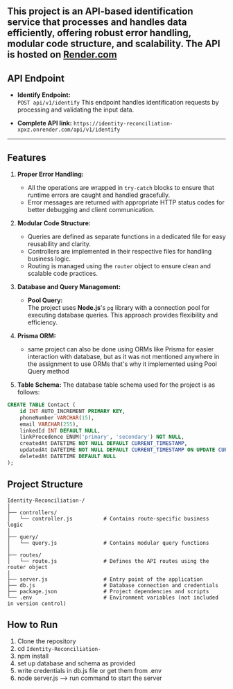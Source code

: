 This project is an **API-based identification service** that processes and handles data efficiently, offering robust error handling, modular code structure, and scalability. The API is hosted on [Render.com](https://render.com)
---

## API Endpoint

- **Identify Endpoint:**  
  `POST api/v1/identify`
  This endpoint handles identification requests by processing and validating the input data.


- **Complete API link:** 
  `https://identity-reconciliation-xpxz.onrender.com/api/v1/identify`

---

## Features

1. **Proper Error Handling:**  
   - All the operations are wrapped in `try-catch` blocks to ensure that runtime errors are caught and handled gracefully.  
   - Error messages are returned with appropriate HTTP status codes for better debugging and client communication.

2. **Modular Code Structure:**  
   - Queries are defined as separate functions in a dedicated file for easy reusability and clarity.  
   - Controllers are implemented in their respective files for handling business logic.  
   - Routing is managed using the `router` object to ensure clean and scalable code practices.

3. **Database and Query Management:**  
   - **Pool Query:**  
     The project uses **Node.js**'s `pg` library with a connection pool for executing database queries. This approach provides flexibility and efficiency.

4. **Prisma ORM:**
    - same project can also be done using ORMs like Prisma for easier interaction with database, but as it was not mentioned
    anywhere in the assignment to use ORMs that's why it implemented using Pool Query method

5. **Table Schema:**
   The database table schema used for the project is as follows:  

```sql
CREATE TABLE Contact (
    id INT AUTO_INCREMENT PRIMARY KEY,
    phoneNumber VARCHAR(15),
    email VARCHAR(255),
    linkedId INT DEFAULT NULL,
    linkPrecedence ENUM('primary', 'secondary') NOT NULL,
    createdAt DATETIME NOT NULL DEFAULT CURRENT_TIMESTAMP,
    updatedAt DATETIME NOT NULL DEFAULT CURRENT_TIMESTAMP ON UPDATE CURRENT_TIMESTAMP,
    deletedAt DATETIME DEFAULT NULL
);
```
   
     
## Project Structure

```
Identity-Reconciliation-/
│
├── controllers/
│   └── controller.js          # Contains route-specific business logic
│
├── query/
│   └── query.js               # Contains modular query functions
│
├── routes/
│   └── route.js               # Defines the API routes using the router object
│
├── server.js                  # Entry point of the application
├── db.js                      # Database connection and credentials
├── package.json               # Project dependencies and scripts
└── .env                       # Environment variables (not included in version control)
```



## How to Run

1. Clone the repository
2. cd `Identity-Reconciliation-`
3. npm install
4. set up database and schema as provided
5. write credentials in db.js file or get them from .env
5. node server.js --> run command to start the server
